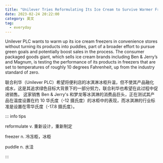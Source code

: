 ```yaml
---
title: "Unilever Tries Reformulating Its Ice Cream to Survive Warmer Freezers"
date: 2023-02-24 20:22:00
category: 英文
tag:
  - everyday
---
```


Unilever PLC wants to warm up its ice cream freezers in convenience stores without turning its products into puddles, part of a broader effort to pursue green goals and potentially boost sales in the process. The consumer packaged goods giant, which sells ice cream brands including Ben & Jerry’s and Magnum, is testing the performance of its products in freezers that are set to temperatures of roughly 10 degrees Fahrenheit, up from the industry standard of zero.

联合利华（Unilever PLC）希望将便利店的冰淇淋冰柜升温，但不使其产品融化成水，这是其追求绿色目标大背景下的一部分努力，联合利华也希望在此过程中促进销售。 这家销售 Ben & Jerry's 和梦龙等冰淇淋的消费品巨头，正在测试其产品在温度设置在约 10 华氏度（-12 摄氏度）的冰柜中的表现，而冰淇淋的行业标准是设置在零华氏度（-17.8 摄氏度）。

::: info tips

reformulate v. 重新设计，重新制定

freezer n. 冷冻柜，冰柜

puddle n. 水洼

:::
